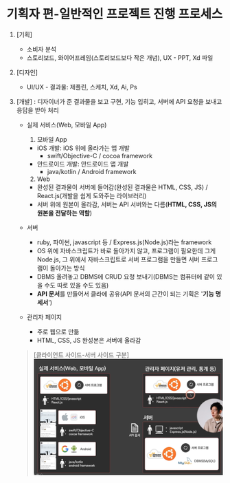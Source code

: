 # 기획자 편-일반적인 프로젝트 진행 프로세스
1. [기획]
   - 소비자 분석
   - 스토리보드, 와이어프레임(스토리보드보다 작은 개념), UX - PPT, Xd 파일

2. [디자인]
   - UI/UX - 결과물: 제플린, 스케치, Xd, Ai, Ps

3. [개발] : 디자이너가 준 결과물을 보고 구현, 기능 입히고, 서버에 API 요청을 보내고 응답을 받아 처리
   - 실제 서비스(Web, 모바일 App)
     1. 모바일 App 
      - iOS 개발: iOS 위에 올라가는 앱 개발 
         - swift/Objective-C / cocoa framework 
      - 안드로이드 개발: 안드로이드 앱 개발
         - java/kotlin / Android framework 
     2. Web
      - 완성된 결과물이 서버에 들어감(완성된 결과물은 HTML, CSS, JS) / React.js(개발을 쉽게 도와주는 라이브러리)
      - 서버 위에 원본이 올라감, 서버는 API 서버와는 다름(**HTML, CSS, JS의 원본을 전달하는 역할**)</br>

   - 서버
     - ruby, 파이썬, javascript 등 / Express.js(Node.js)라는 framework
     - OS 위에 자바스크립트가 바로 돌아가지 않고, 프로그램이 필요한데 그게 Node.js, 그 위에서 자바스크립트로 서버 프로그램을 만들면 서버 프로그램이 돌아가는 방식
     - DBMS 올려놓고 DBMS에 CRUD 요청 보내기(DBMS는 컴퓨터에 같이 있을 수도 따로 있을 수도 있음)
     - **API 문서**를 만들어서 클라에 공유(API 문서의 근간이 되는 기획은 '**기능 명세서**')
   - 관리자 페이지
     - 주로 웹으로 만듦 
     - HTML, CSS, JS 완성본은 서버에 올라감
   >[클라이언트 사이드-서버 사이드 구분]
   > ![img_38.png](images/img_38.png)